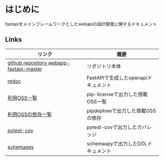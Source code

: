# はじめに
fastapiをメインフレームワークとしたwebapiの設計開発に関するドキュメント

## Links
| リンク                                                                                                 | 概要                                 |
| ------------------------------------------------------------------------------------------------------ | ------------------------------------ |
| [github repository webapp-fastapi-master](https://github.com/ShunsukeNONOMURA/webapp-fastapi-master)   | リポジトリ本体                       |
| [redoc](https://shunsukenonomura.github.io/webapp-fastapi-master/backend/api.html)                     | FastAPIで生成したopenapiドキュメント |
| [利用OSS一覧](https://shunsukenonomura.github.io/webapp-fastapi-master/backend/oss.html)               | pip-licenseで出力した搭載OSS一覧     |
| [利用OSSの依存一覧](https://shunsukenonomura.github.io/webapp-fastapi-master/backend/dependencies.txt) | pipdeptreeで出力した搭載OSSの依存    |
| [pytest-cov](https://shunsukenonomura.github.io/webapp-fastapi-master/backend/pytest_cov/index.html)   | pytest-covで出力したカバレッジ       |
| [schemaspy](https://shunsukenonomura.github.io/webapp-fastapi-master/rdb/schemaspy/index.html)         | schemaspyで出力したDDLドキュメント   |
